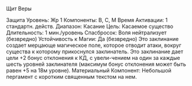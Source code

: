 
Щит Веры

Защита
Уровень: Жр 1
Компоненты: В, С, М
Время Активации: 1 стандартн. действ.
Диапазон: Касание
Цель: Касаемое существо
Длительность: 1 мин./уровень
Спасбросок: Воля нейтрализует
(безвредно)
Устойчивость к Магии: Да (безвредно)
Это заклинание создает мерцающе магическое поле, которое отводит атаки,
вокруг существа к которому прикоснулся заклинатель. Это заклинание
дает цели +2 бонус отклонения к КД, с
увели-чением на один за каждые шесть
уровней заклинателя (максимум бонус
отклонения может быть равен +5 на 18м уровне).
Материальный Компонент: Небольшой пергамент с коротким священным
текстом на нем.